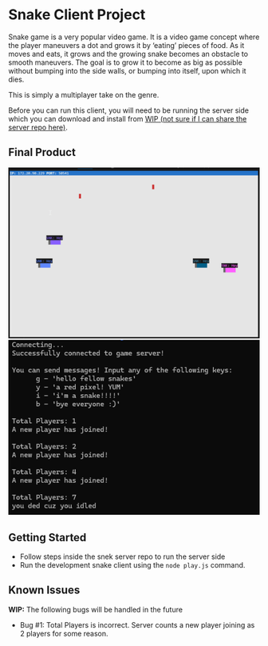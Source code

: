 # Snake Client Project

Snake game is a very popular video game. It is a video game concept where the player maneuvers a dot and grows it by ‘eating’ pieces of food. As it moves and eats, it grows and the growing snake becomes an obstacle to smooth maneuvers. The goal is to grow it to become as big as possible without bumping into the side walls, or bumping into itself, upon which it dies.

This is simply a multiplayer take on the genre.

Before you can run this client, you will need to be running the server side which you can download and install from [WIP (not sure if I can share the server repo here)]().

## Final Product

![The Game of Snake](/images/snakeGame.png)
![Server Messages](/images/serverMessages.png)


## Getting Started

- Follow steps inside the snek server repo to run the server side
- Run the development snake client using the `node play.js` command.

## Known Issues

**WIP:** The following bugs will be handled in the future

- Bug #1: Total Players is incorrect. Server counts a new player joining as 2 players for some reason.
